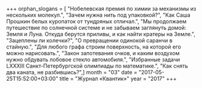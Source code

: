 +++
orphan_slogans = [ "Нобелевская премия по химии за механизмы из нескольких молекул.", "Зачем нужна нить под упаковкой?", "Как Саша Прошкин белых куропаток от тундряных отличал.", "Мы продолжаем путешествие по солнечной системе и не забываем заглянуть домой: Земля и Луна. Откуда берутся приливы, и как найти кратеры на Земле.", "Зацеплены ли колечки?", "О превращении одинокой саранчи в стайную.", "Для любого графа строим поверхность, на которой его можно нарисовать.", "Закон запотевания очков, и каким воздухом нужно обдувать лобовое стекло автомобиля.", "Избранные задачи LXXXIII Санкт-Петербургской олимпиады по математике.", "Как снять два каната, не разбившись?",]
month = "03"
date = "2017-05-25T15:52:00+03:00"
title = "Журнал «Квантик»"
year = "2017"
+++
